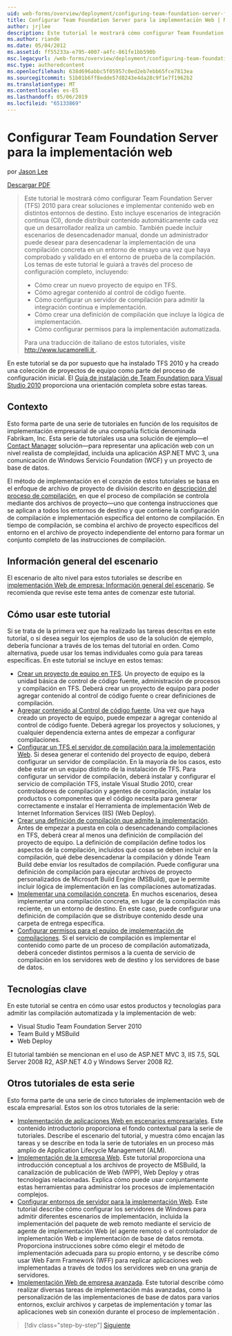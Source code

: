 ```yaml
---
uid: web-forms/overview/deployment/configuring-team-foundation-server-for-web-deployment/configuring-team-foundation-server-for-web-deployment
title: Configurar Team Foundation Server para la implementación Web | Microsoft Docs
author: jrjlee
description: Este tutorial le mostrará cómo configurar Team Foundation Server (TFS) 2010 para crear soluciones e implementar contenido web en distintos entornos de destino. Esto...
ms.author: riande
ms.date: 05/04/2012
ms.assetid: ff55233a-e795-4007-a4fc-861fe1bb590b
msc.legacyurl: /web-forms/overview/deployment/configuring-team-foundation-server-for-web-deployment/configuring-team-foundation-server-for-web-deployment
msc.type: authoredcontent
ms.openlocfilehash: 638d696abbc5f05957c0ed2eb7ebb65fce7813ea
ms.sourcegitcommit: 51b01b6ff8edde57d8243e4da28c9f1e7f1962b2
ms.translationtype: MT
ms.contentlocale: es-ES
ms.lasthandoff: 05/06/2019
ms.locfileid: "65133869"
---
```

# <a name="configuring-team-foundation-server-for-web-deployment"></a>Configurar Team Foundation Server para la implementación web

por [Jason Lee](https://github.com/jrjlee)

[Descargar PDF](https://msdnshared.blob.core.windows.net/media/MSDNBlogsFS/prod.evol.blogs.msdn.com/CommunityServer.Blogs.Components.WeblogFiles/00/00/00/63/56/8130.DeployingWebAppsInEnterpriseScenarios.pdf)

> Este tutorial le mostrará cómo configurar Team Foundation Server (TFS) 2010 para crear soluciones e implementar contenido web en distintos entornos de destino. Esto incluye escenarios de integración continua (CI), donde distribuir contenido automáticamente cada vez que un desarrollador realiza un cambio. También puede incluir escenarios de desencadenador manual, donde un administrador puede desear para desencadenar la implementación de una compilación concreta en un entorno de ensayo una vez que haya comprobado y validado en el entorno de prueba de la compilación. Los temas de este tutorial le guiará a través del proceso de configuración completo, incluyendo:
> 
> - Cómo crear un nuevo proyecto de equipo en TFS.
> - Cómo agregar contenido al control de código fuente.
> - Cómo configurar un servidor de compilación para admitir la integración continua e implementación.
> - Cómo crear una definición de compilación que incluye la lógica de implementación.
> - Cómo configurar permisos para la implementación automatizada.
> 
> Para una traducción de italiano de estos tutoriales, visite [ http://www.lucamorelli.it ](http://www.lucamorelli.it).

En este tutorial se da por supuesto que ha instalado TFS 2010 y ha creado una colección de proyectos de equipo como parte del proceso de configuración inicial. El [Guía de instalación de Team Foundation para Visual Studio 2010](https://go.microsoft.com/?linkid=9805132) proporciona una orientación completa sobre estas tareas.

## <a name="context"></a>Contexto

Esto forma parte de una serie de tutoriales en función de los requisitos de implementación empresarial de una compañía ficticia denominada Fabrikam, Inc. Esta serie de tutoriales usa una solución de ejemplo&#x2014;el [Contact Manager](../web-deployment-in-the-enterprise/the-contact-manager-solution.md) solución&#x2014;para representar una aplicación web con un nivel realista de complejidad, incluida una aplicación ASP.NET MVC 3, una comunicación de Windows Servicio Foundation (WCF) y un proyecto de base de datos.

El método de implementación en el corazón de estos tutoriales se basa en el enfoque de archivo de proyecto de división descrito en [descripción del proceso de compilación](../web-deployment-in-the-enterprise/understanding-the-build-process.md), en que el proceso de compilación se controla mediante dos archivos de proyecto&#x2014;uno que contenga instrucciones que se aplican a todos los entornos de destino y que contiene la configuración de compilación e implementación específica del entorno de compilación. En tiempo de compilación, se combina el archivo de proyecto específicos del entorno en el archivo de proyecto independiente del entorno para formar un conjunto completo de las instrucciones de compilación.

## <a name="scenario-overview"></a>Información general del escenario

El escenario de alto nivel para estos tutoriales se describe en [implementación Web de empresa: Información general del escenario](../deploying-web-applications-in-enterprise-scenarios/enterprise-web-deployment-scenario-overview.md). Se recomienda que revise este tema antes de comenzar este tutorial.

## <a name="how-to-use-this-tutorial"></a>Cómo usar este tutorial

Si se trata de la primera vez que ha realizado las tareas descritas en este tutorial, o si desea seguir los ejemplos de uso de la solución de ejemplo, debería funcionar a través de los temas del tutorial en orden. Como alternativa, puede usar los temas individuales como guía para tareas específicas. En este tutorial se incluye en estos temas:

- [Crear un proyecto de equipo en TFS](creating-a-team-project-in-tfs.md). Un proyecto de equipo es la unidad básica de control de código fuente, administración de procesos y compilación en TFS. Deberá crear un proyecto de equipo para poder agregar contenido al control de código fuente o crear definiciones de compilación.
- [Agregar contenido al Control de código fuente](adding-content-to-source-control.md). Una vez que haya creado un proyecto de equipo, puede empezar a agregar contenido al control de código fuente. Deberá agregar los proyectos y soluciones, y cualquier dependencia externa antes de empezar a configurar compilaciones.
- [Configurar un TFS el servidor de compilación para la implementación Web](configuring-a-tfs-build-server-for-web-deployment.md). Si desea generar el contenido del proyecto de equipo, deberá configurar un servidor de compilación. En la mayoría de los casos, esto debe estar en un equipo distinto de la instalación de TFS. Para configurar un servidor de compilación, deberá instalar y configurar el servicio de compilación TFS, instale Visual Studio 2010, crear controladores de compilación y agentes de compilación, instalar los productos o componentes que el código necesita para generar correctamente e instalar el Herramienta de implementación Web de Internet Information Services (IIS) (Web Deploy).
- [Crear una definición de compilación que admite la implementación](creating-a-build-definition-that-supports-deployment.md). Antes de empezar a puesta en cola o desencadenando compilaciones en TFS, deberá crear al menos una definición de compilación del proyecto de equipo. La definición de compilación define todos los aspectos de la compilación, incluidos qué cosas se deben incluir en la compilación, qué debe desencadenar la compilación y dónde Team Build debe enviar los resultados de compilación. Puede configurar una definición de compilación para ejecutar archivos de proyecto personalizados de Microsoft Build Engine (MSBuild), que le permite incluir lógica de implementación en las compilaciones automatizadas.
- [Implementar una compilación concreta](deploying-a-specific-build.md). En muchos escenarios, desea implementar una compilación concreta, en lugar de la compilación más reciente, en un entorno de destino. En este caso, puede configurar una definición de compilación que se distribuye contenido desde una carpeta de entrega específica.
- [Configurar permisos para el equipo de implementación de compilaciones](configuring-permissions-for-team-build-deployment.md). Si el servicio de compilación es implementar el contenido como parte de un proceso de compilación automatizada, deberá conceder distintos permisos a la cuenta de servicio de compilación en los servidores web de destino y los servidores de base de datos.

## <a name="key-technologies"></a>Tecnologías clave

En este tutorial se centra en cómo usar estos productos y tecnologías para admitir las compilación automatizada y la implementación de web:

- Visual Studio Team Foundation Server 2010
- Team Build y MSBuild
- Web Deploy

El tutorial también se mencionan en el uso de ASP.NET MVC 3, IIS 7.5, SQL Server 2008 R2, ASP.NET 4.0 y Windows Server 2008 R2.

## <a name="other-tutorials-in-this-series"></a>Otros tutoriales de esta serie

Esto forma parte de una serie de cinco tutoriales de implementación web de escala empresarial. Estos son los otros tutoriales de la serie:

- [Implementación de aplicaciones Web en escenarios empresariales](../deploying-web-applications-in-enterprise-scenarios/deploying-web-applications-in-enterprise-scenarios.md). Este contenido introductorio proporciona el fondo contextual para la serie de tutoriales. Describe el escenario del tutorial, y muestra cómo encajan las tareas y se describe en toda la serie de tutoriales en un proceso más amplio de Application Lifecycle Management (ALM).
- [Implementación de la empresa Web](../web-deployment-in-the-enterprise/web-deployment-in-the-enterprise.md). Este tutorial proporciona una introducción conceptual a los archivos de proyecto de MSBuild, la canalización de publicación de Web (WPP), Web Deploy y otras tecnologías relacionadas. Explica cómo puede usar conjuntamente estas herramientas para administrar los procesos de implementación complejos.
- [Configurar entornos de servidor para la implementación Web](../configuring-server-environments-for-web-deployment/configuring-server-environments-for-web-deployment.md). Este tutorial describe cómo configurar los servidores de Windows para admitir diferentes escenarios de implementación, incluida la implementación del paquete de web remoto mediante el servicio de agente de implementación Web (el agente remoto) o el controlador de implementación Web e implementación de base de datos remota. Proporciona instrucciones sobre cómo elegir el método de implementación adecuada para su propio entorno, y se describe cómo usar Web Farm Framework (WFF) para replicar aplicaciones web implementadas a través de todos los servidores web en una granja de servidores.
- [Implementación Web de empresa avanzada](../advanced-enterprise-web-deployment/advanced-enterprise-web-deployment.md). Este tutorial describe cómo realizar diversas tareas de implementación más avanzadas, como la personalización de las implementaciones de base de datos para varios entornos, excluir archivos y carpetas de implementación y tomar las aplicaciones web sin conexión durante el proceso de implementación .

> [!div class="step-by-step"]
> [Siguiente](creating-a-team-project-in-tfs.md)
